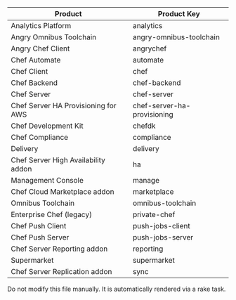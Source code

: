 | Product | Product Key  |
| ------- | ------------ |
| Analytics Platform | analytics |
| Angry Omnibus Toolchain | angry-omnibus-toolchain |
| Angry Chef Client | angrychef |
| Chef Automate | automate |
| Chef Client | chef |
| Chef Backend | chef-backend |
| Chef Server | chef-server |
| Chef Server HA Provisioning for AWS | chef-server-ha-provisioning |
| Chef Development Kit | chefdk |
| Chef Compliance | compliance |
| Delivery | delivery |
| Chef Server High Availability addon | ha |
| Management Console | manage |
| Chef Cloud Marketplace addon | marketplace |
| Omnibus Toolchain | omnibus-toolchain |
| Enterprise Chef (legacy) | private-chef |
| Chef Push Client | push-jobs-client |
| Chef Push Server | push-jobs-server |
| Chef Server Reporting addon | reporting |
| Supermarket | supermarket |
| Chef Server Replication addon | sync |

Do not modify this file manually. It is automatically rendered via a rake task.
